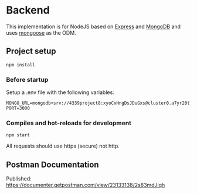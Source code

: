 # Backend

This implementation is for NodeJS based on [Express](https://expressjs.com/) and [MongoDB](https://www.mongodb.com/) and uses [mongoose](https://mongoosejs.com/) as the ODM.

## Project setup

    npm install

### Before startup

Setup a .env file with the following variables:

    MONGO_URL=mongodb+srv://4339project8:xyoCxHngDsJDuGxs@cluster0.a7yr20t.mongodb.net/test
    PORT=3000

### Compiles and hot-reloads for development

    npm start

All requests should use https (secure) not http.

## Postman Documentation

Published: <https://documenter.getpostman.com/view/23133138/2s83mdJiqh>
